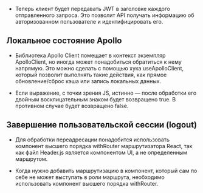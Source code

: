 + Теперь клиент будет передавать JWT в заголовке каждого отправленного запроса. 
Это позволит API получать информацию об авторизованном пользователе и идентифицировать его.


## Локальное состояние Apollo

+ Библиотека Apollo Client помещает в контекст экземпляр ApolloClient, но иногда может понадобиться обратиться к нему напрямую.
Это можно сделать с помощью хука useApolloClient, который позволит выполнять такие действия, как прямое обновление/сброс кэша или запись локальных данных.

+ Если выражение, с точки зрения JS, истинно — после обработки его двойным восклицательным знаком будет возвращено true. В противном случае будет возвращено false.

## Завершение пользовательской сессии (logout)

+ Для обработки переадресации понадобится использовать компонент высшего порядка withRouter маршрутизатора React, так как файл Header.js является компонентом UI, а не определенным маршрутом.

+ Когда нужно добавить маршрутизацию в компонент, который сам по себе не может выступать в роли маршрута, необходимо использовать компонент высшего порядка withRouter.